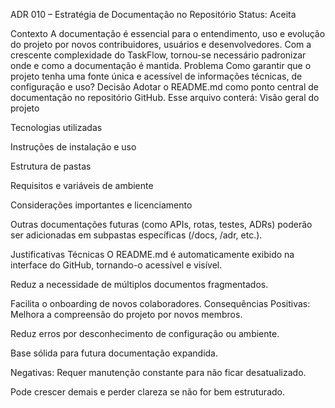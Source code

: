 ADR 010 – Estratégia de Documentação no Repositório
Status: Aceita


Contexto
A documentação é essencial para o entendimento, uso e evolução do projeto por novos contribuidores, usuários e desenvolvedores. Com a crescente complexidade do TaskFlow, tornou-se necessário padronizar onde e como a documentação é mantida.
Problema
Como garantir que o projeto tenha uma fonte única e acessível de informações técnicas, de configuração e uso?
Decisão
Adotar o README.md como ponto central de documentação no repositório GitHub. Esse arquivo conterá:
Visão geral do projeto


Tecnologias utilizadas


Instruções de instalação e uso


Estrutura de pastas


Requisitos e variáveis de ambiente


Considerações importantes e licenciamento


Outras documentações futuras (como APIs, rotas, testes, ADRs) poderão ser adicionadas em subpastas específicas (/docs, /adr, etc.).

Justificativas Técnicas
O README.md é automaticamente exibido na interface do GitHub, tornando-o acessível e visível.


Reduz a necessidade de múltiplos documentos fragmentados.


Facilita o onboarding de novos colaboradores.
Consequências
Positivas:
Melhora a compreensão do projeto por novos membros.


Reduz erros por desconhecimento de configuração ou ambiente.


Base sólida para futura documentação expandida.


Negativas:
Requer manutenção constante para não ficar desatualizado.


Pode crescer demais e perder clareza se não for bem estruturado.


